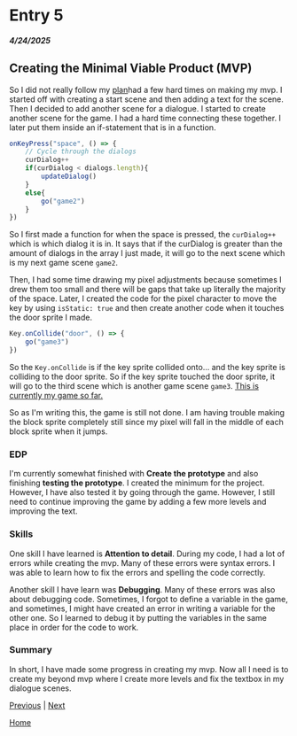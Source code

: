 # Entry 5
##### 4/24/2025

## Creating the Minimal Viable Product (MVP)
So I did not really follow my [plan](https://github.com/xinyangl5722/sep11-freedom-project/blob/main/prep/plan.md)had a few hard times on making my mvp. I started off with creating a start scene and then adding a text for the scene. Then I decided to add another scene for a dialogue. I started to create another scene for the game. I had a hard time connecting these together. I later put them inside an if-statement that is in a function.
```js
onKeyPress("space", () => {
    // Cycle through the dialogs
    curDialog++
    if(curDialog < dialogs.length){
        updateDialog()
    }
    else{
        go("game2")
    }
})
```
So I first made a function for when the space is pressed, the `curDialog++` which is which dialog it is in. It says that if the curDialog is greater than the amount of dialogs in the array I just made, it will go to the next scene which is my next game scene `game2`.

Then, I had some time drawing my pixel adjustments because sometimes I drew them too small and there will be gaps that take up literally the majority of the space. Later, I created the code for the pixel character to move the key by using `isStatic: true` and then create another code when it touches the door sprite I made.
```js
Key.onCollide("door", () => {
    go("game3")
})
```
So the `Key.onCollide` is if the key sprite collided onto... and the key sprite is colliding to the door sprite. So if the key sprite touched the door sprite, it will go to the third scene which is another game scene `game3`. [This is currently my game so far.](https://xinyangl5722.github.io/sep11-freedom-project/index.html)

So as I'm writing this, the game is still not done. I am having trouble making the block sprite completely still since my pixel will fall in the middle of each block sprite when it jumps.

### EDP
I'm currently somewhat finished with **Create the prototype** and also finishing **testing the prototype**. I created the minimum for the project. However, I have also tested it by going through the game. However, I still need to continue improving the game by adding a few more levels and improving the text.

### Skills
One skill I have learned is **Attention to detail**. During my code, I had a lot of errors while creating the mvp. Many of these errors were syntax errors. I was able to learn how to fix the errors and spelling the code correctly.

Another skill I have learn was **Debugging**. Many of these errors was also about debugging code. Sometimes, I forgot to define a variable in the game, and sometimes, I might have created an error in writing a variable for the other one. So I learned to debug it by putting the variables in the same place in order for the code to work.

### Summary
In short, I have made some progress in creating my mvp. Now all I need is to create my beyond mvp where I create more levels and fix the textbox in my dialogue scenes.

[Previous](entry04.md) | [Next](entry06.md)

[Home](../README.md)
